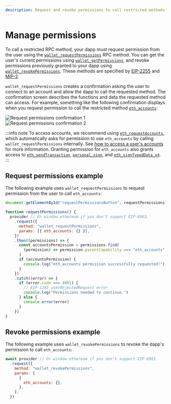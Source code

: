 ```yaml
---
description: Request and revoke permissions to call restricted methods.
---
```


# Manage permissions

To call a restricted RPC method, your dapp must request permission from the user using
the [`wallet_requestPermissions`](/wallet/reference/json-rpc-methods/wallet_requestPermissions) RPC method.
You can get the user's current permissions using [`wallet_getPermissions`](/wallet/reference/json-rpc-methods/wallet_getPermissions),
and revoke permissions previously granted to your dapp using
[`wallet_revokePermissions`](/wallet/reference/json-rpc-methods/wallet_revokePermissions).
These methods are specified by [EIP-2255](https://eips.ethereum.org/EIPS/eip-2255) and
[MIP-2](https://github.com/MetaMask/metamask-improvement-proposals/blob/main/MIPs/mip-2.md).

`wallet_requestPermissions` creates a confirmation asking the user to connect to an account and
allow the dapp to call the requested method.
The confirmation screen describes the functions and data the requested method can access.
For example, something like the following confirmation displays when you request permission to call
the restricted method [`eth_accounts`](/wallet/reference/json-rpc-methods/eth_accounts):

<div class="row margin-bottom--md">
    <div class="column">
        <img src={require("../../assets/request-permissions.png").default} alt="Request permissions confirmation 1" style={{border: '1px solid #DCDCDC'}} />
    </div>
    <div class="column">
        <img src={require("../../assets/request-permissions-2.png").default} alt="Request permissions confirmation 2" style={{border: '1px solid #DCDCDC'}} />
    </div>
</div>

:::info note
To access accounts, we recommend using [`eth_requestAccounts`](/wallet/reference/json-rpc-methods/eth_requestAccounts),
which automatically asks for permission to use `eth_accounts` by calling `wallet_requestPermissions`
internally.
See [how to access a user's accounts](access-accounts.md) for more information.
Granting permission for `eth_accounts` also grants access to [`eth_sendTransaction`](/wallet/reference/json-rpc-methods/eth_sendTransaction), [`personal_sign`](/wallet/reference/json-rpc-methods/personal_sign), and [`eth_signTypedData_v4`](/wallet/reference/json-rpc-methods/eth_signTypedData_v4).
:::

## Request permissions example

The following example uses `wallet_requestPermissions` to request permission from the user to call `eth_accounts`:

```javascript
document.getElementById("requestPermissionsButton", requestPermissions)

function requestPermissions() {
  provider // Or window.ethereum if you don't support EIP-6963.
    .request({
      method: "wallet_requestPermissions",
      params: [{ eth_accounts: {} }],
    })
    .then((permissions) => {
      const accountsPermission = permissions.find(
        (permission) => permission.parentCapability === "eth_accounts"
      )
      if (accountsPermission) {
        console.log("eth_accounts permission successfully requested!")
      }
    })
    .catch((error) => {
      if (error.code === 4001) {
        // EIP-1193 userRejectedRequest error
        console.log("Permissions needed to continue.")
      } else {
        console.error(error)
      }
    })
}
```

## Revoke permissions example

The following example uses `wallet_revokePermissions` to revoke the dapp's permission to call `eth_accounts`:

```javascript
await provider // Or window.ethereum if you don't support EIP-6963.
  .request({
    method: "wallet_revokePermissions",
    params: [
      {
        eth_accounts: {},
      },
    ],
  })
```
